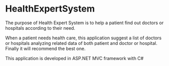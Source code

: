 # HealthExpertSystem

The purpose of Health Expert System is to help a patient find out doctors or hospitals according to their need.

When a patient needs health care, this application suggest a list of doctors or hospitals analyzing related data of both patient and doctor or hospital.
Finally it will recommend the best one.

This application is developed in ASP.NET MVC framework with C#
